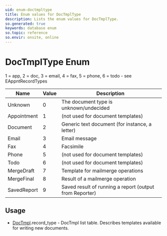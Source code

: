 ```yaml
---
uid: enum-doctmpltype
title: Enum values for DocTmplType
description: Lists the enum values for DocTmplType.
so.generated: true
keywords: database enum
so.topic: reference
so.envir: onsite, online
---
```


# DocTmplType Enum

1 = app, 2 = doc, 3 = email, 4 = fax, 5 = phone, 6 = todo - see EAppntRecordTypes

| Name | Value | Description |
|------|-------|-------------|
|Unknown|0|The document type is unknown/undecided|
|Appointment|1|(not used for document templates)|
|Document|2|Generic text document (for instance, a letter)|
|Email|3|Email message|
|Fax|4|Facsimile|
|Phone|5|(not used for document templates)|
|Todo|6|(not used for document templates)|
|MergeDraft|7|Template for mailmerge operations|
|MergeFinal|8|Result of a mailmerge operation|
|SavedReport|9|Saved result of running a report (output from Reporter)|

## Usage

* [DocTmpl](../doctmpl.md).record_type - DocTmpl list table. Describes templates available for writing new documents.
